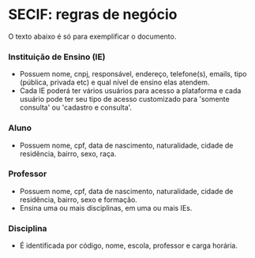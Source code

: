 # SECIF: regras de negócio

  O texto abaixo é só para exemplificar o documento.

### Instituição de Ensino (IE)

- Possuem nome, cnpj, responsável, endereço, telefone(s), emails, tipo (pública, privada etc) e qual nível de ensino elas atendem.
- Cada IE poderá ter vários usuários para acesso a plataforma e cada usuário pode ter seu tipo de acesso customizado para 'somente consulta' ou 'cadastro e consulta'.

### Aluno

- Possuem nome, cpf, data de nascimento, naturalidade, cidade de residência, bairro, sexo, raça.

### Professor

- Possuem nome, cpf, data de nascimento, naturalidade, cidade de residência, bairro, sexo e formação.
- Ensina uma ou mais disciplinas, em uma ou mais IEs.

### Disciplina

- É identificada por código, nome, escola, professor e carga horária.
